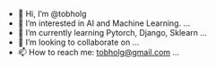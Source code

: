 - 👋 Hi, I’m @tobholg
- 👀 I’m interested in AI and Machine Learning. ...
- 🌱 I’m currently learning Pytorch, Django, Sklearn ...
- 💞️ I’m looking to collaborate on ...
- 📫 How to reach me: tobholg@gmail.com ...

<!---
tobholg/tobholg is a ✨ special ✨ repository because its `README.md` (this file) appears on your GitHub profile.
You can click the Preview link to take a look at your changes.
--->
